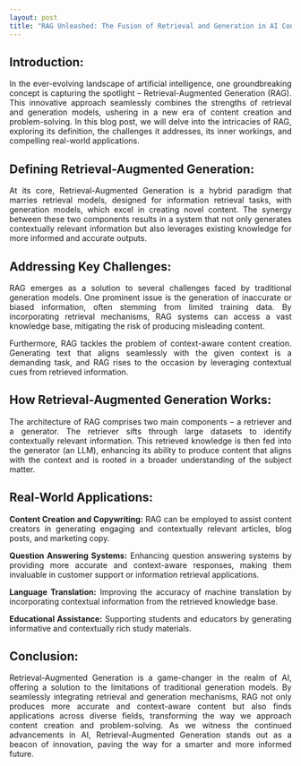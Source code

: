 ```yaml
---
layout: post
title: "RAG Unleashed: The Fusion of Retrieval and Generation in AI Content Creation"
---
```



## Introduction:

<p align="justify">
In the ever-evolving landscape of artificial intelligence, one groundbreaking concept is capturing the spotlight – Retrieval-Augmented Generation (RAG). This innovative approach seamlessly combines the strengths of retrieval and generation models, ushering in a new era of content creation and problem-solving. In this blog post, we will delve into the intricacies of RAG, exploring its definition, the challenges it addresses, its inner workings, and compelling real-world applications.
</p>

## Defining Retrieval-Augmented Generation:

<p align="justify">
At its core, Retrieval-Augmented Generation is a hybrid paradigm that marries retrieval models, designed for information retrieval tasks, with generation models, which excel in creating novel content. The synergy between these two components results in a system that not only generates contextually relevant information but also leverages existing knowledge for more informed and accurate outputs.
</p>

## Addressing Key Challenges:

<p align="justify">
RAG emerges as a solution to several challenges faced by traditional generation models. One prominent issue is the generation of inaccurate or biased information, often stemming from limited training data. By incorporating retrieval mechanisms, RAG systems can access a vast knowledge base, mitigating the risk of producing misleading content.
</p>

<p align="justify">
Furthermore, RAG tackles the problem of context-aware content creation. Generating text that aligns seamlessly with the given context is a demanding task, and RAG rises to the occasion by leveraging contextual cues from retrieved information.
</p>

## How Retrieval-Augmented Generation Works:

<p align="justify">
The architecture of RAG comprises two main components – a retriever and a generator. The retriever sifts through large datasets to identify contextually relevant information. This retrieved knowledge is then fed into the generator (an LLM), enhancing its ability to produce content that aligns with the context and is rooted in a broader understanding of the subject matter.
</p>

## Real-World Applications:

<p align="justify">
<b>Content Creation and Copywriting:</b> RAG can be employed to assist content creators in generating engaging and contextually relevant articles, blog posts, and marketing copy.
</p>

<p align="justify">
<b>Question Answering Systems:</b> Enhancing question answering systems by providing more accurate and context-aware responses, making them invaluable in customer support or information retrieval applications.
</p>

<p align="justify">
<b>Language Translation:</b> Improving the accuracy of machine translation by incorporating contextual information from the retrieved knowledge base.
</p>

<p align="justify">
<b>Educational Assistance:</b> Supporting students and educators by generating informative and contextually rich study materials.
</p>

## Conclusion:

<p align="justify">
Retrieval-Augmented Generation is a game-changer in the realm of AI, offering a solution to the limitations of traditional generation models. By seamlessly integrating retrieval and generation mechanisms, RAG not only produces more accurate and context-aware content but also finds applications across diverse fields, transforming the way we approach content creation and problem-solving. As we witness the continued advancements in AI, Retrieval-Augmented Generation stands out as a beacon of innovation, paving the way for a smarter and more informed future.
</p>

<script type="text/javascript" src="https://cdnjs.buymeacoffee.com/1.0.0/button.prod.min.js" data-name="bmc-button" data-slug="anayanapalli" data-color="#FFDD00" data-emoji="☕"  data-font="Cookie" data-text="Buy me a coffee?" data-outline-color="#000000" data-font-color="#000000" data-coffee-color="#ffffff" ></script>
